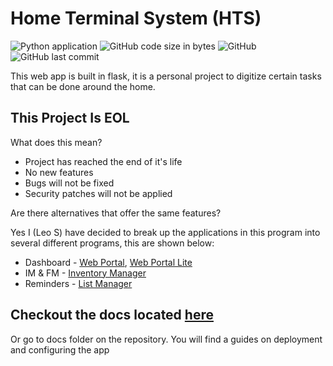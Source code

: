 # Home Terminal System (HTS)
![Python application](https://github.com/enchant97/home-terminal-system/workflows/Python%20application/badge.svg)
![GitHub code size in bytes](https://img.shields.io/github/languages/code-size/enchant97/home-terminal-system)
![GitHub](https://img.shields.io/github/license/enchant97/home-terminal-system)
![GitHub last commit](https://img.shields.io/github/last-commit/enchant97/home-terminal-system)

This web app is built in flask, it is a personal project to
digitize certain tasks that can be done around the home.

## This Project Is EOL
What does this mean?

- Project has reached the end of it's life
- No new features
- Bugs will not be fixed
- Security patches will not be applied

Are there alternatives that offer the same features?

Yes I (Leo S) have decided to break up the applications in this program into several different programs, this are shown below:

- Dashboard - [Web Portal](https://github.com/enchant97/web-portal), [Web Portal Lite](https://github.com/enchant97/web-portal-lite)
- IM & FM - [Inventory Manager](https://github.com/enchant97/inventory_manager)
- Reminders - [List Manager](https://github.com/enchant97/list-manager)

## Checkout the docs located [here](docs/index.md)
Or go to docs folder on the repository.
You will find a guides on deployment and configuring the app

